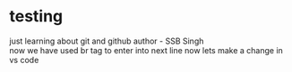 # testing
just learning about git and github
author - SSB Singh
<br>
now we have used br tag to enter into next line
now lets make a change in vs code